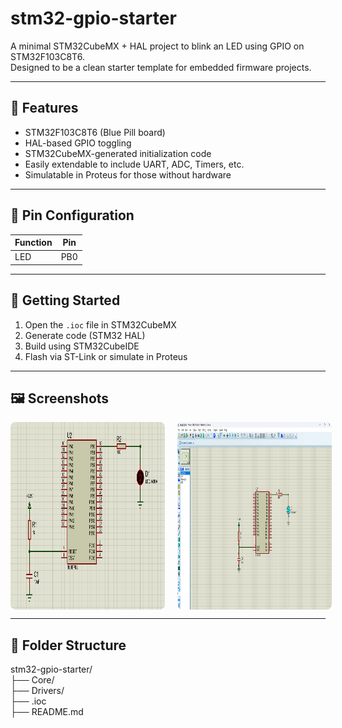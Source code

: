 # stm32-gpio-starter

A minimal STM32CubeMX + HAL project to blink an LED using GPIO on STM32F103C8T6.  
Designed to be a clean starter template for embedded firmware projects.

---

## 🔧 Features

- STM32F103C8T6 (Blue Pill board)
- HAL-based GPIO toggling
- STM32CubeMX-generated initialization code
- Easily extendable to include UART, ADC, Timers, etc.
- Simulatable in Proteus for those without hardware

---

## 📌 Pin Configuration

| Function | Pin       |
|----------|-----------|
| LED      | PB0       |

---

## 🚀 Getting Started

1. Open the `.ioc` file in STM32CubeMX
2. Generate code (STM32 HAL)
3. Build using STM32CubeIDE
4. Flash via ST-Link or simulate in Proteus

---

## 🖼️ Screenshots

<div style="display: flex; gap: 20px; justify-content: space-between; align-items: center;">

  <img src="assets/circuit.png" alt="Proteus Simulation" style="height: 300px; width:49%; border-radius: 8px;" />

  <img src="assets/led_on_simulation.png" alt="LED ON Simulation" style="height: 300px; width:49%; border-radius: 8px;" />

</div>

---

## 📂 Folder Structure

stm32-gpio-starter/<br>
├── Core/<br>
├── Drivers/<br>
├── .ioc<br>
├── README.md<br>
